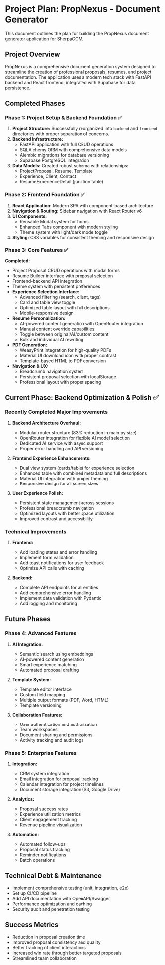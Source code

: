# Project Plan: PropNexus - Document Generator

This document outlines the plan for building the PropNexus document generator application for SherpaGCM.

## Project Overview

PropNexus is a comprehensive document generation system designed to streamline the creation of professional proposals, resumes, and project documentation. The application uses a modern tech stack with FastAPI backend and React frontend, integrated with Supabase for data persistence.

## Completed Phases

### Phase 1: Project Setup & Backend Foundation ✅

1. **Project Structure:** Successfully reorganized into `backend` and `frontend` directories with proper separation of concerns.
2. **Backend Infrastructure:**
   - FastAPI application with full CRUD operations
   - SQLAlchemy ORM with comprehensive data models
   - Alembic migrations for database versioning
   - Supabase PostgreSQL integration
3. **Data Models:** Created robust schema with relationships:
   - ProjectProposal, Resume, Template
   - Experience, Client, Contact
   - ResumeExperienceDetail (junction table)

### Phase 2: Frontend Foundation ✅

1. **React Application:** Modern SPA with component-based architecture
2. **Navigation & Routing:** Sidebar navigation with React Router v6
3. **UI Components:**
   - Reusable Modal system for forms
   - Enhanced Tabs component with modern styling
   - Theme system with light/dark mode toggle
4. **Styling:** CSS variables for consistent theming and responsive design

### Phase 3: Core Features ✅

**Completed:**
- Project Proposal CRUD operations with modal forms
- Resume Builder interface with proposal selection
- Frontend-backend API integration
- Theme system with persistent preferences
- **Experience Selection Interface:**
  - Advanced filtering (search, client, tags)
  - Card and table view toggle
  - Optimized table layout with full descriptions
  - Mobile-responsive design
- **Resume Personalization:**
  - AI-powered content generation with OpenRouter integration
  - Manual content override capabilities
  - Toggle between original/AI/custom content
  - Bulk and individual AI rewriting
- **PDF Generation:**
  - WeasyPrint integration for high-quality PDFs
  - Material UI download icon with proper contrast
  - Template-based HTML to PDF conversion
- **Navigation & UX:**
  - Breadcrumb navigation system
  - Persistent proposal selection with localStorage
  - Professional layout with proper spacing

## Current Phase: Backend Optimization & Polish ✅

### Recently Completed Major Improvements

1. **Backend Architecture Overhaul:**
   - Modular router structure (83% reduction in main.py size)
   - OpenRouter integration for flexible AI model selection
   - Dedicated AI service with async support
   - Proper error handling and API versioning

2. **Frontend Experience Enhancements:**
   - Dual view system (cards/table) for experience selection
   - Enhanced table with combined metadata and full descriptions
   - Material UI integration with proper theming
   - Responsive design for all screen sizes

3. **User Experience Polish:**
   - Persistent state management across sessions
   - Professional breadcrumb navigation
   - Optimized layouts with better space utilization
   - Improved contrast and accessibility

### Technical Improvements

1. **Frontend:**
   - Add loading states and error handling
   - Implement form validation
   - Add toast notifications for user feedback
   - Optimize API calls with caching

2. **Backend:**
   - Complete API endpoints for all entities
   - Add comprehensive error handling
   - Implement data validation with Pydantic
   - Add logging and monitoring

## Future Phases

### Phase 4: Advanced Features

1. **AI Integration:**
   - Semantic search using embeddings
   - AI-powered content generation
   - Smart experience matching
   - Automated proposal drafting

2. **Template System:**
   - Template editor interface
   - Custom field mapping
   - Multiple output formats (PDF, Word, HTML)
   - Template versioning

3. **Collaboration Features:**
   - User authentication and authorization
   - Team workspaces
   - Document sharing and permissions
   - Activity tracking and audit logs

### Phase 5: Enterprise Features

1. **Integration:**
   - CRM system integration
   - Email integration for proposal tracking
   - Calendar integration for project timelines
   - Document storage integration (S3, Google Drive)

2. **Analytics:**
   - Proposal success rates
   - Experience utilization metrics
   - Client engagement tracking
   - Revenue pipeline visualization

3. **Automation:**
   - Automated follow-ups
   - Proposal status tracking
   - Reminder notifications
   - Batch operations

## Technical Debt & Maintenance

- Implement comprehensive testing (unit, integration, e2e)
- Set up CI/CD pipeline
- Add API documentation with OpenAPI/Swagger
- Performance optimization and caching
- Security audit and penetration testing

## Success Metrics

- Reduction in proposal creation time
- Improved proposal consistency and quality
- Better tracking of client interactions
- Increased win rate through better-targeted proposals
- Streamlined team collaboration
